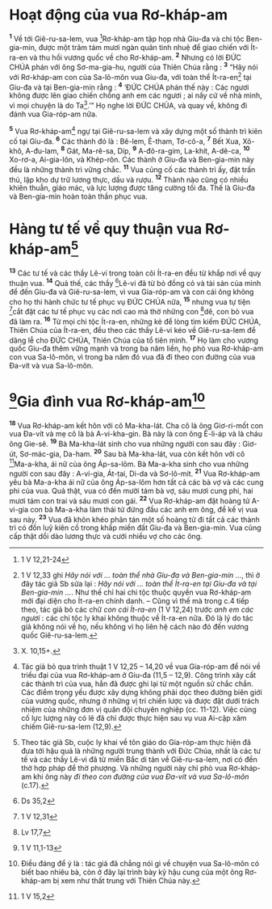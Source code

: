 # Hoạt động của vua Rơ-kháp-am
<sup><b>1</b></sup> Về tới Giê-ru-sa-lem, vua [^1*]Rơ-kháp-am tập họp nhà Giu-đa và chi tộc Ben-gia-min, được một trăm tám mươi ngàn quân tinh nhuệ để giao chiến với Ít-ra-en và thu hồi vương quốc về cho Rơ-kháp-am. <sup><b>2</b></sup> Nhưng có lời ĐỨC CHÚA phán với ông Sơ-ma-gia-hu, người của Thiên Chúa rằng : <sup><b>3</b></sup> “Hãy nói với Rơ-kháp-am con của Sa-lô-môn vua Giu-đa, với toàn thể Ít-ra-en[^1] tại Giu-đa và tại Ben-gia-min rằng : <sup><b>4</b></sup> ‘ĐỨC CHÚA phán thế này : Các ngươi không được lên giao chiến chống anh em các ngươi ; ai nấy cứ về nhà mình, vì mọi chuyện là do Ta[^2].’” Họ nghe lời ĐỨC CHÚA, và quay về, không đi đánh vua Gia-róp-am nữa.

<sup><b>5</b></sup> Vua Rơ-kháp-am[^3] ngự tại Giê-ru-sa-lem và xây dựng một số thành trì kiên cố tại Giu-đa. <sup><b>6</b></sup> Các thành đó là : Bê-lem, Ê-tham, Tơ-cô-a, <sup><b>7</b></sup> Bết Xua, Xô-khô, A-đu-lam, <sup><b>8</b></sup> Gát, Ma-rê-sa, Díp, <sup><b>9</b></sup> A-đô-ra-gim, La-khít, A-dê-ca, <sup><b>10</b></sup> Xo-rơ-a, Ai-gia-lôn, và Khép-rôn. Các thành ở Giu-đa và Ben-gia-min này đều là những thành trì vững chắc. <sup><b>11</b></sup> Vua củng cố các thành trì ấy, đặt trấn thủ, lập kho dự trữ lương thực, dầu và rượu. <sup><b>12</b></sup> Thành nào cũng có nhiều khiên thuẫn, giáo mác, và lực lượng được tăng cường tối đa. Thế là Giu-đa và Ben-gia-min hoàn toàn thần phục vua.

# Hàng tư tế về quy thuận vua Rơ-kháp-am[^4]
<sup><b>13</b></sup> Các tư tế và các thầy Lê-vi trong toàn cõi Ít-ra-en đều từ khắp nơi về quy thuận vua. <sup><b>14</b></sup> Quả thế, các thầy [^2*]Lê-vi đã từ bỏ đồng cỏ và tài sản của mình để đến Giu-đa và Giê-ru-sa-lem, vì vua Gia-róp-am và con cái ông không cho họ thi hành chức tư tế phục vụ ĐỨC CHÚA nữa, <sup><b>15</b></sup> nhưng vua tự tiện [^3*]cắt đặt các tư tế phục vụ các nơi cao mà thờ những con [^4*]dê, con bò vua đã làm ra. <sup><b>16</b></sup> Từ mọi chi tộc Ít-ra-en, những kẻ để lòng tìm kiếm ĐỨC CHÚA, Thiên Chúa của Ít-ra-en, đều theo các thầy Lê-vi kéo về Giê-ru-sa-lem để dâng lễ cho ĐỨC CHÚA, Thiên Chúa của tổ tiên mình. <sup><b>17</b></sup> Họ làm cho vương quốc Giu-đa thêm vững mạnh và trong ba năm liền, họ phò vua Rơ-kháp-am con vua Sa-lô-môn, vì trong ba năm đó vua đã đi theo con đường của vua Đa-vít và vua Sa-lô-môn.

# [^5*]Gia đình vua Rơ-kháp-am[^5]
<sup><b>18</b></sup> Vua Rơ-kháp-am kết hôn với cô Ma-kha-lát. Cha cô là ông Giơ-ri-mốt con vua Đa-vít và mẹ cô là bà A-vi-kha-gin. Bà này là con ông Ê-li-áp và là cháu ông Gie-sê. <sup><b>19</b></sup> Bà Ma-kha-lát sinh cho vua những người con sau đây : Giơ-út, Sơ-mác-gia, Da-ham. <sup><b>20</b></sup> Sau bà Ma-kha-lát, vua còn kết hôn với cô [^6*]Ma-a-kha, ái nữ của ông Áp-sa-lôm. Bà Ma-a-kha sinh cho vua những người con sau đây : A-vi-gia, Át-tai, Di-da và Sơ-lô-mít. <sup><b>21</b></sup> Vua Rơ-kháp-am yêu bà Ma-a-kha ái nữ của ông Áp-sa-lôm hơn tất cả các bà vợ và các cung phi của vua. Quả thật, vua có đến mười tám bà vợ, sáu mươi cung phi, hai mươi tám con trai và sáu mươi con gái. <sup><b>22</b></sup> Vua Rơ-kháp-am đặt hoàng tử A-vi-gia con bà Ma-a-kha làm thái tử đứng đầu các anh em ông, để kế vị vua sau này. <sup><b>23</b></sup> Vua đã khôn khéo phân tán một số hoàng tử đi tất cả các thành trì có đồn luỹ kiên cố trong khắp miền đất Giu-đa và Ben-gia-min. Vua cũng cấp thật dồi dào lương thực và cưới nhiều vợ cho các ông.

[^1]: 1 V 12,33 ghi <i>Hãy nói với ... toàn thể nhà Giu-đa và Ben-gia-min ...</i>, thì ở đây tác giả Sb sửa lại : <i>Hãy nói với ... toàn thể Ít-ra-en tại Giu-đa và tại Ben-gia-min ...</i>. Như thế chỉ hai chi tộc thuộc quyền vua Rơ-kháp-am mới đại diện cho Ít-ra-en chính danh. – Cũng vì thế mà trong c.4 tiếp theo, tác giả bỏ các chữ <i>con cái Ít-ra-en</i> (1 V 12,24) trước <i>anh em các ngươi</i> : các chi tộc ly khai không thuộc về Ít-ra-en nữa. Đó là lý do tác giả không nói về họ, nếu không vì họ liên hệ cách nào đó đến vương quốc Giê-ru-sa-lem.
[^2]: X. 10,15+.
[^3]: Tác giả bỏ qua trình thuật 1 V 12,25 – 14,20 về vua Gia-róp-am để nói về triều đại của vua Rơ-kháp-am ở Giu-đa (11,5 – 12,9). Công trình xây cất các thành trì của vua, hẳn đã được ghi lại từ một nguồn sử chắc chắn. Các điểm trọng yếu được xây dựng không phải dọc theo đường biên giới của vương quốc, nhưng ở những vị trí chiến lược và được đặt dưới trách nhiệm của những đơn vị quân đội chuyên nghiệp (cc. 11-12). Việc củng cố lực lượng này có lẽ đã chỉ được thực hiện sau vụ vua Ai-cập xâm chiếm Giê-ru-sa-lem (12,9).
[^4]: Theo tác giả Sb, cuộc ly khai về tôn giáo do Gia-róp-am thực hiện đã đưa tới hậu quả là những người trung thành với Đức Chúa, nhất là các tư tế và các thầy Lê-vi đã từ miền Bắc di tản về Giê-ru-sa-lem, nơi có đền thờ hợp pháp để thờ phượng. Và những người này chỉ phò vua Rơ-kháp-am khi ông này <i>đi theo con đường của vua Đa-vít và vua Sa-lô-môn</i> (c.17).
[^5]: Điều đáng để ý là : tác giả đã chẳng nói gì về chuyện vua Sa-lô-môn có biết bao nhiêu bà, còn ở đây lại trình bày kỹ hậu cung của một ông Rơ-kháp-am bị xem như thất trung với Thiên Chúa này.
[^1*]: 1 V 12,21-24
[^2*]: Ds 35,2
[^3*]: 1 V 12,31
[^4*]: Lv 17,7
[^5*]: 1 V 11,1-13
[^6*]: 1 V 15,2
